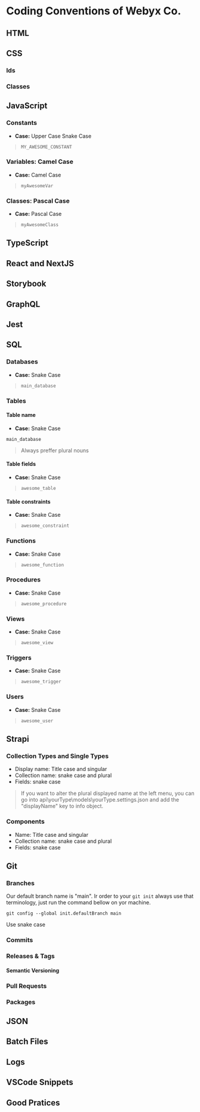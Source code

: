 # Coding Conventions of Webyx Co.

## HTML

## CSS
### Ids
### Classes

## JavaScript

### Constants
- **Case:** Upper Case Snake Case

> `MY_AWESOME_CONSTANT`
    
### Variables: Camel Case
- **Case:** Camel Case

> `myAwesomeVar`
    
### Classes: Pascal Case
- **Case:** Pascal Case

> `myAwesomeClass`
    
    
## TypeScript

## React and NextJS

## Storybook

## GraphQL

## Jest

## SQL
### Databases

- **Case:** Snake Case

> `main_database`

### Tables

#### Table name

- **Case:** Snake Case

```main_database```

> Always preffer plural nouns

#### Table fields

- **Case:** Snake Case

> `awesome_table`

#### Table constraints

- **Case:** Snake Case

> `awesome_constraint`

### Functions

- **Case:** Snake Case

> `awesome_function`

### Procedures

- **Case:** Snake Case

> `awesome_procedure`

### Views

- **Case:** Snake Case

> `awesome_view`

### Triggers

- **Case:** Snake Case

> `awesome_trigger`

### Users

- **Case:** Snake Case

> `awesome_user`

## Strapi
### Collection Types and Single Types
- Display name: Title case and singular
- Collection name: snake case and plural
- Fields: snake case

> If you want to alter the plural displayed name at the left menu, you can go into api\yourType\models\yourType.settings.json and add the "displayName" key to info object.

### Components
- Name: Title case and singular
- Collection name: snake case and plural
- Fields: snake case

## Git
### Branches
Our default branch name is "main". Ir order to your `git init` always use that terminology, just run the command bellow on yor machine.

```git config --global init.defaultBranch main```

Use snake case

### Commits
### Releases & Tags
#### Semantic Versioning
### Pull Requests
### Packages

## JSON

## Batch Files

## Logs

## VSCode Snippets

## Good Pratices
<!--stackedit_data:
eyJoaXN0b3J5IjpbLTMyNTE4NTM2NF19
-->